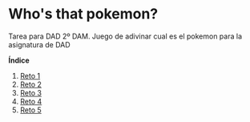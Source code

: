 # Who's that pokemon?
Tarea para DAD 2º DAM. Juego de adivinar cual es el pokemon para la asignatura de DAD

**Índice**   
1. [Reto 1](./retos/reto1)
2. [Reto 2](./retos/reto2)
3. [Reto 3](./retos/reto3)
4. [Reto 4](./retos/reto4)
5. [Reto 5](./retos/reto5)
